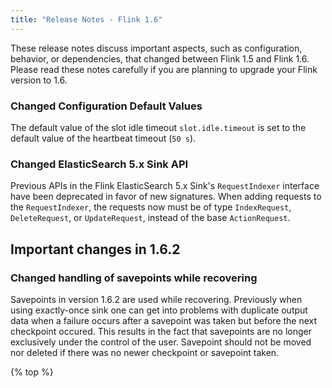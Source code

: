 ```yaml
---
title: "Release Notes - Flink 1.6"
---
```

<!--
Licensed to the Apache Software Foundation (ASF) under one
or more contributor license agreements.  See the NOTICE file
distributed with this work for additional information
regarding copyright ownership.  The ASF licenses this file
to you under the Apache License, Version 2.0 (the
"License"); you may not use this file except in compliance
with the License.  You may obtain a copy of the License at

  http://www.apache.org/licenses/LICENSE-2.0

Unless required by applicable law or agreed to in writing,
software distributed under the License is distributed on an
"AS IS" BASIS, WITHOUT WARRANTIES OR CONDITIONS OF ANY
KIND, either express or implied.  See the License for the
specific language governing permissions and limitations
under the License.
-->

These release notes discuss important aspects, such as configuration, behavior, or dependencies, that changed between Flink 1.5 and Flink 1.6. Please read these notes carefully if you are planning to upgrade your Flink version to 1.6.

### Changed Configuration Default Values

The default value of the slot idle timeout `slot.idle.timeout` is set to the default value of the heartbeat timeout (`50 s`). 

### Changed ElasticSearch 5.x Sink API

Previous APIs in the Flink ElasticSearch 5.x Sink's `RequestIndexer` interface have been deprecated in favor of new signatures. 
When adding requests to the `RequestIndexer`, the requests now must be of type `IndexRequest`, `DeleteRequest`, or `UpdateRequest`, instead of the base `ActionRequest`.

## Important changes in 1.6.2

### Changed handling of savepoints while recovering

Savepoints in version 1.6.2 are used while recovering. Previously when using exactly-once sink one can get into problems with duplicate output data when a failure occurs after a savepoint was taken but before the next checkpoint occured.
This results in the fact that savepoints are no longer exclusively under the control of the user. Savepoint should not be moved nor deleted if there was no newer checkpoint or savepoint taken. 

{% top %}
